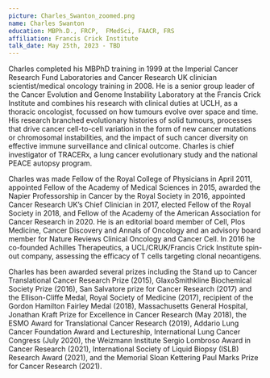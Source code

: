 ```yaml
---
picture: Charles_Swanton_zoomed.png
name: Charles Swanton
education: MBPh.D., FRCP,  FMedSci, FAACR, FRS
affiliation: Francis Crick Institute
talk_date: May 25th, 2023 - TBD
---
```


Charles completed his MBPhD training in 1999 at the Imperial Cancer Research Fund Laboratories and Cancer Research UK clinician scientist/medical oncology training in 2008. He is a senior group leader of the Cancer Evolution and Genome Instability Laboratory at the Francis Crick Institute  and combines his research with clinical duties at UCLH, as a thoracic oncologist, focussed on how tumours evolve over space and time. His research branched evolutionary histories of solid tumours, processes that drive cancer cell-to-cell variation in the form of new cancer mutations or chromosomal instabilities, and the impact of such cancer diversity on effective immune surveillance and clinical outcome. Charles is chief investigator of TRACERx, a lung cancer evolutionary study and the national PEACE autopsy program.

Charles was made Fellow of the Royal College of Physicians in April 2011, appointed Fellow of the Academy of Medical Sciences in 2015, awarded the Napier Professorship in Cancer by the Royal Society in 2016, appointed Cancer Research UK’s Chief Clinician in 2017, elected Fellow of the Royal Society in 2018, and Fellow of the Academy of the American Association for Cancer Research in 2020. He is an editorial board member of Cell, Plos Medicine, Cancer Discovery and Annals of Oncology and an advisory board member for Nature Reviews Clinical Oncology and Cancer Cell. In 2016 he co-founded Achilles Therapeutics, a UCL/CRUK/Francis Crick Institute spin-out company, assessing the efficacy of T cells targeting clonal neoantigens.

Charles has been awarded several prizes including the Stand up to Cancer Translational Cancer Research Prize (2015), GlaxoSmithkline Biochemical Society Prize (2016), San Salvatore prize for Cancer Research (2017) and the Ellison-Cliffe Medal, Royal Society of Medicine (2017), recipient of the Gordon Hamilton Fairley Medal (2018), Massachusetts General Hospital, Jonathan Kraft Prize for Excellence in Cancer Research (May 2018), the ESMO Award for Translational Cancer Research (2019), Addario Lung Cancer Foundation Award and Lectureship, International Lung Cancer Congress (July 2020), the Weizmann Institute Sergio Lombroso Award in Cancer Research (2021), International Society of Liquid Biopsy (ISLB) Research Award (2021), and the Memorial Sloan Kettering Paul Marks Prize for Cancer Research (2021).

